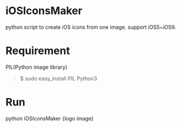# iOSIconsMaker
python script to create iOS icons from one image. support iOS5~iOS9.

# Requirement
PIL(Python image library)
> $ sudo easy_install PIL
Python3

# Run
python iOSIconsMaker {logo image}
